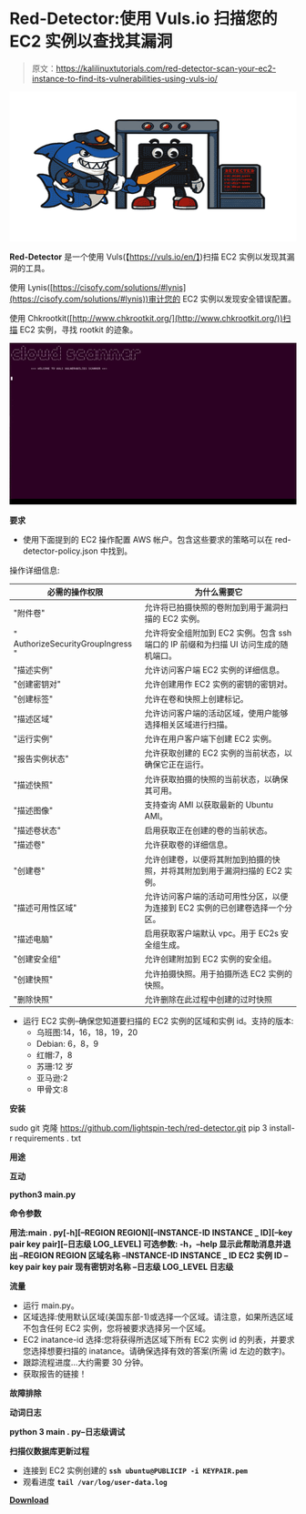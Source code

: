# Red-Detector:使用 Vuls.io 扫描您的 EC2 实例以查找其漏洞

> 原文：<https://kalilinuxtutorials.com/red-detector-scan-your-ec2-instance-to-find-its-vulnerabilities-using-vuls-io/>

[![Red-Detector : Scan Your EC2 Instance To Find Its Vulnerabilities Using Vuls.io](img/12b047eb06b2e782eff74120e1dab734.png "Red-Detector : Scan Your EC2 Instance To Find Its Vulnerabilities Using Vuls.io")](https://1.bp.blogspot.com/-hFk0mXgJRKo/YKIKTquatzI/AAAAAAAAJG8/pSOQGnV8gnoJuQtRIfBGj6TB3rQ5NlGJACLcBGAsYHQ/s728/red-detector%2B%25281%2529.png)

**Red-Detector** 是一个使用 Vuls(【https://vuls.io/en/】)扫描 EC2 实例以发现其漏洞的工具。

使用 Lynis([https://cisofy.com/solutions/#lynis](https://cisofy.com/solutions/#lynis))审计您的 EC2 实例以发现安全错误配置。

使用 Chkrootkit([http://www.chkrootkit.org/](http://www.chkrootkit.org/))扫描 EC2 实例，寻找 rootkit 的迹象。

![](img/2a805fb861810a0a198520738942d5ef.png)

**要求**

*   使用下面提到的 EC2 操作配置 AWS 帐户。包含这些要求的策略可以在 red-detector-policy.json 中找到。

操作详细信息:

| 必需的操作权限 | 为什么需要它 |
| --- | --- |
| "附件卷" | 允许将已拍摄快照的卷附加到用于漏洞扫描的 EC2 实例。 |
| " AuthorizeSecurityGroupIngress " | 允许将安全组附加到 EC2 实例。包含 ssh 端口的 IP 前缀和为扫描 UI 访问生成的随机端口。 |
| "描述实例" | 允许访问客户端 EC2 实例的详细信息。 |
| "创建密钥对" | 允许创建用作 EC2 实例的密钥的密钥对。 |
| "创建标签" | 允许在卷和快照上创建标记。 |
| "描述区域" | 允许访问客户端的活动区域，使用户能够选择相关区域进行扫描。 |
| "运行实例" | 允许在用户客户端下创建 EC2 实例。 |
| "报告实例状态" | 允许获取创建的 EC2 实例的当前状态，以确保它正在运行。 |
| "描述快照" | 允许获取拍摄的快照的当前状态，以确保其可用。 |
| "描述图像" | 支持查询 AMI 以获取最新的 Ubuntu AMI。 |
| "描述卷状态" | 启用获取正在创建的卷的当前状态。 |
| "描述卷" | 允许获取卷的详细信息。 |
| "创建卷" | 允许创建卷，以便将其附加到拍摄的快照，并将其附加到用于漏洞扫描的 EC2 实例。 |
| "描述可用性区域" | 允许访问客户端的活动可用性分区，以便为连接到 EC2 实例的已创建卷选择一个分区。 |
| "描述电脑" | 启用获取客户端默认 vpc。用于 EC2s 安全组生成。 |
| "创建安全组" | 允许创建附加到 EC2 实例的安全组。 |
| "创建快照" | 允许拍摄快照。用于拍摄所选 EC2 实例的快照。 |
| "删除快照" | 允许删除在此过程中创建的过时快照 |

*   运行 EC2 实例–确保您知道要扫描的 EC2 实例的区域和实例 id。支持的版本:
    *   乌班图:14，16，18，19，20
    *   Debian: 6，8，9
    *   红帽:7，8
    *   苏珊:12 岁
    *   亚马逊:2
    *   甲骨文:8

**安装**

sudo git 克隆 https://github.com/lightspin-tech/red-detector.git
pip 3 install-r requirements . txt

**用途**

**互动**

**python3 main.py**

**命令参数**

**用法:main . py[-h][–REGION REGION][–INSTANCE-ID INSTANCE _ ID][–key pair key pair][–日志级 LOG_LEVEL]
可选参数:
-h，–help 显示此帮助消息并退出
–REGION REGION 区域名称
–INSTANCE-ID INSTANCE _ ID EC2 实例 ID
–key pair key pair 现有密钥对名称
–日志级 LOG_LEVEL 日志级**

**流量**

*   运行 main.py。
*   区域选择:使用默认区域(美国东部-1)或选择一个区域。请注意，如果所选区域不包含任何 EC2 实例，您将被要求选择另一个区域。
*   EC2 inatance-id 选择:您将获得所选区域下所有 EC2 实例 id 的列表，并要求您选择想要扫描的 inatance。请确保选择有效的答案(所需 id 左边的数字)。
*   跟踪流程进度…大约需要 30 分钟。
*   获取报告的链接！

**故障排除**

**动词日志**

**python 3 main . py–日志级调试**

**扫描仪数据库更新过程**

*   连接到 EC2 实例创建的 **`ssh ubuntu@PUBLICIP -i KEYPAIR.pem`**
*   观看进度 **`tail /var/log/user-data.log`**

[**Download**](https://github.com/lightspin-tech/red-detector)